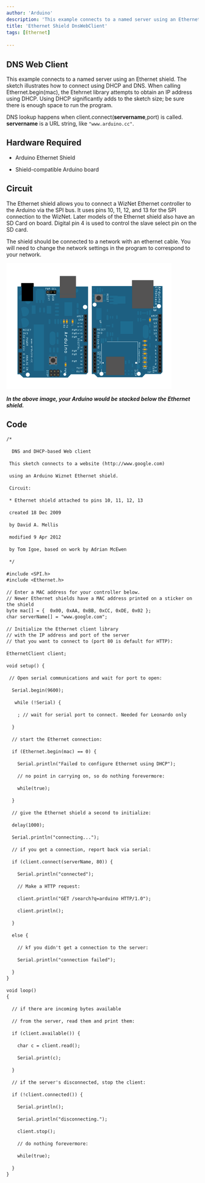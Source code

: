 ```yaml
---
author: 'Arduino'
description: 'This example connects to a named server using an Ethernet shield.'
title: 'Ethernet Shield DnsWebClient'
tags: [Ethernet]

---
```



## DNS Web Client

This example connects to a named server using an Ethernet shield.  The sketch illustrates how to connect using DHCP and DNS. When calling Ethernet.begin(mac), the Etehrnet library attempts to obtain an IP address using DHCP. Using DHCP significantly adds to the sketch size; be sure there is enough space to run the program.

DNS lookup happens when client.connect(**servername**,port) is called. **servername** is a URL string, like `"www.arduino.cc"`.

## Hardware Required

- Arduino Ethernet Shield

- Shield-compatible Arduino board

## Circuit

The Ethernet shield allows you to connect a WizNet Ethernet controller to the Arduino via the SPI bus. It uses pins 10, 11, 12, and 13 for the SPI connection to the WizNet.  Later models of the Ethernet shield also have an SD Card on board. Digital pin 4 is used to control the slave select pin on the SD card.

The shield should be connected to a network with an ethernet cable. You will need to change the network settings in the program to correspond to your network.

![The circuit for this example.](assets/ArduinoPlusEthernetShield.png)



***In the above  image, your Arduino would be stacked below the Ethernet shield.***

## Code

```arduino
/*

  DNS and DHCP-based Web client

 This sketch connects to a website (http://www.google.com)

 using an Arduino Wiznet Ethernet shield.

 Circuit:

 * Ethernet shield attached to pins 10, 11, 12, 13

 created 18 Dec 2009

 by David A. Mellis

 modified 9 Apr 2012

 by Tom Igoe, based on work by Adrian McEwen

 */

#include <SPI.h>
#include <Ethernet.h>

// Enter a MAC address for your controller below.
// Newer Ethernet shields have a MAC address printed on a sticker on the shield
byte mac[] = {  0x00, 0xAA, 0xBB, 0xCC, 0xDE, 0x02 };
char serverName[] = "www.google.com";

// Initialize the Ethernet client library
// with the IP address and port of the server
// that you want to connect to (port 80 is default for HTTP):

EthernetClient client;

void setup() {

 // Open serial communications and wait for port to open:

  Serial.begin(9600);

   while (!Serial) {

    ; // wait for serial port to connect. Needed for Leonardo only

  }

  // start the Ethernet connection:

  if (Ethernet.begin(mac) == 0) {

    Serial.println("Failed to configure Ethernet using DHCP");

    // no point in carrying on, so do nothing forevermore:

    while(true);

  }

  // give the Ethernet shield a second to initialize:

  delay(1000);

  Serial.println("connecting...");

  // if you get a connection, report back via serial:

  if (client.connect(serverName, 80)) {

    Serial.println("connected");

    // Make a HTTP request:

    client.println("GET /search?q=arduino HTTP/1.0");

    client.println();

  }

  else {

    // kf you didn't get a connection to the server:

    Serial.println("connection failed");

  }
}

void loop()
{

  // if there are incoming bytes available

  // from the server, read them and print them:

  if (client.available()) {

    char c = client.read();

    Serial.print(c);

  }

  // if the server's disconnected, stop the client:

  if (!client.connected()) {

    Serial.println();

    Serial.println("disconnecting.");

    client.stop();

    // do nothing forevermore:

    while(true);

  }
}
```

